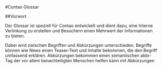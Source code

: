 #Contao Glossar

##Vorwort

Der Glossar ist speziell für Contao entwickelt und dient dazu, eine Interne Verlinkung zu erstellen und Besuchern einen Mehrwert der Informationen zu bieten. 

Dabei wird zwischen Begriffen und Abkürzungen unterschieden. Begriffe können wie News einen Teaser-Text und Inhalte bekommen, die den Begriff umfassend erklären. Abkürzungen bekommen einen semantischen abbr-Tag der vor allem benachteiligten Menschen helfen kann mit Abkürzungen 